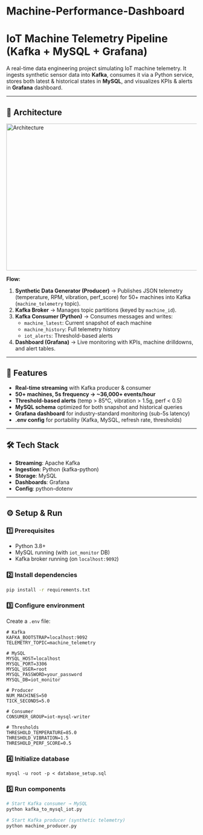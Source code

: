 # Machine-Performance-Dashboard
# IoT Machine Telemetry Pipeline (Kafka + MySQL + Grafana)

A real-time data engineering project simulating IoT machine telemetry. It ingests synthetic sensor data into **Kafka**, consumes it via a Python service, stores both latest & historical states in **MySQL**, and visualizes KPIs & alerts in **Grafana** dashboard.

---
## 📌 Architecture
<img width="1297" height="389" alt="Architecture" src="https://github.com/user-attachments/assets/4d6306be-4b59-466c-a333-900b0d956409" />

**Flow:**
1. **Synthetic Data Generator (Producer)** → Publishes JSON telemetry (temperature, RPM, vibration, perf_score) for 50+ machines into Kafka (`machine_telemetry` topic).
2. **Kafka Broker** → Manages topic partitions (keyed by `machine_id`).
3. **Kafka Consumer (Python)** → Consumes messages and writes:
   - `machine_latest`: Current snapshot of each machine
   - `machine_history`: Full telemetry history
   - `iot_alerts`: Threshold-based alerts
4. **Dashboard (Grafana)** → Live monitoring with KPIs, machine drilldowns, and alert tables.

---

## 🚀 Features

- **Real-time streaming** with Kafka producer & consumer
- **50+ machines, 5s frequency → ~36,000+ events/hour**
- **Threshold-based alerts** (temp > 85°C, vibration > 1.5g, perf < 0.5)
- **MySQL schema** optimized for both snapshot and historical queries
- **Grafana dashboard** for industry-standard monitoring (sub-5s latency)
- **.env config** for portability (Kafka, MySQL, refresh rate, thresholds)

---

## 🛠️ Tech Stack

- **Streaming**: Apache Kafka  
- **Ingestion**: Python (kafka-python)  
- **Storage**: MySQL  
- **Dashboards**: Grafana
- **Config**: python-dotenv

---  

## ⚙️ Setup & Run

### 1️⃣ Prerequisites
- Python 3.8+
- MySQL running (with `iot_monitor` DB)
- Kafka broker running (on `localhost:9092`)

### 2️⃣ Install dependencies
```bash
pip install -r requirements.txt
```

### 3️⃣ Configure environment
Create a `.env` file:
```env
# Kafka
KAFKA_BOOTSTRAP=localhost:9092
TELEMETRY_TOPIC=machine_telemetry

# MySQL
MYSQL_HOST=localhost
MYSQL_PORT=3306
MYSQL_USER=root
MYSQL_PASSWORD=your_password
MYSQL_DB=iot_monitor

# Producer
NUM_MACHINES=50
TICK_SECONDS=5.0

# Consumer
CONSUMER_GROUP=iot-mysql-writer

# Thresholds
THRESHOLD_TEMPERATURE=85.0
THRESHOLD_VIBRATION=1.5
THRESHOLD_PERF_SCORE=0.5
```

### 4️⃣ Initialize database
```
mysql -u root -p < database_setup.sql
```

### 5️⃣ Run components
```bash
# Start Kafka consumer → MySQL
python kafka_to_mysql_iot.py

# Start Kafka producer (synthetic telemetry)
python machine_producer.py
```

